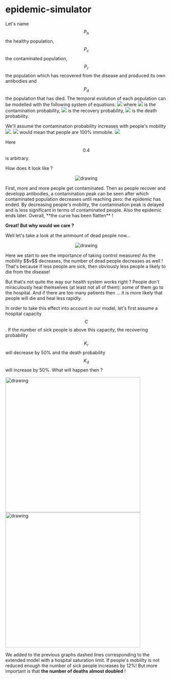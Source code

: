 # epidemic-simulator


Let's name $$P_h$$ the healthy population, $$P_c$$ the contaminated population, $$P_r$$ the population which has recovered from the disease and produced its own antibodies and $$P_d$$ the population that has died.
The temporal evolution of each population can be modelled with the following system of equations:
<img src="https://render.githubusercontent.com/render/math?math=\left\{\begin{array}{l}\frac{\partial P_{h}}{\partial t}=-K_{c} P_{h} P_{c} \\ \\\frac{\partial P_{c}}{\partial t}=K_{c} P_{h} P_{c}-K_{r} P_{c}-K_{d} P_{c} \\ \\\frac{\partial P_{r}}{\partial t}=K_{r} P_{c} \\ \\\frac{\partial P_{d}}{\partial r}=K_{d} P_{c} \\ \\P_h = P_{h_0} \quad \mathrm{and}  \quad P_c = P_{c_0} \quad \mathrm{for} \quad t=0\end{array}\right">
where <img src="https://render.githubusercontent.com/render/math?math=K_c"> is the contamination probability, <img src="https://render.githubusercontent.com/render/math?math=K_r"> is the recovery probability, <img src="https://render.githubusercontent.com/render/math?math=K_d"> is the death probability.

We'll assume the contamination probability increases with people's mobility <img src="https://render.githubusercontent.com/render/math?math=v">.
<img src="https://render.githubusercontent.com/render/math?math=v = 0"> would mean that people are 100% immobile.
<img src="https://render.githubusercontent.com/render/math?math=K_c = 0.4*v">

Here $$0.4$$ is arbitrary.

How does it look like ?

<p align="center">
    <img src="https://user-images.githubusercontent.com/40028739/76973966-e6380880-6930-11ea-8ec8-cf7c3003f69f.png" alt="drawing"/>
</p>
First, more and more people get contaminated. Then as people recover and developp antibodies, a contamination peak can be seen after which contaminated population decreases until reaching zero: the epidemic has ended.
By decreasing people's mobility, the contamination peak is delayed and is less significant in terms of contaminated people. Also the epidemic ends later. Overall, **the curve has been flatten** !

**Great! But why would we care ?**

Well let's take a look at the ammount of dead people now...
<p align="center">
    <img src="https://user-images.githubusercontent.com/40028739/76974131-1ed7e200-6931-11ea-9654-324073f08d50.png" alt="drawing"/>
</p>
Here we start to see the importance of taking control measures! As the mobility $$v$$ decreases, the number of dead people decreases as well !
That's because if less people are sick, then obviously less people a likely to die from the disease!

But that's not quite the way our health system works right ? People don't miraculously heal themselves (at least not all of them): some of them go to the hospital. And if there are too many patients then ... it is more likely that people will die and heal less rapidly.

In order to take this effect into account in our model, let's first assume a hospital capacity $$C$$. If the number of sick people is above this capacity, the recovering probability $$K_r$$ will decrease by 50% and the death probability $$K_d$$ will increase by 50%.
What will happen then ?

<img src="https://user-images.githubusercontent.com/40028739/76974014-f9e36f00-6930-11ea-8da8-2cf38e16fe74.png" alt="drawing" width="420"/><img src="https://user-images.githubusercontent.com/40028739/76974237-3fa03780-6931-11ea-9d15-87671ad77bbf.png" alt="drawing" width="420"/>

We added to the previous graphs dashed lines corresponding to the extended model with a hospital saturation limit.
If people's mobility is not reduced enough the number of sick people increases by 12%! But more important is that **the number of deaths almost doubled** !